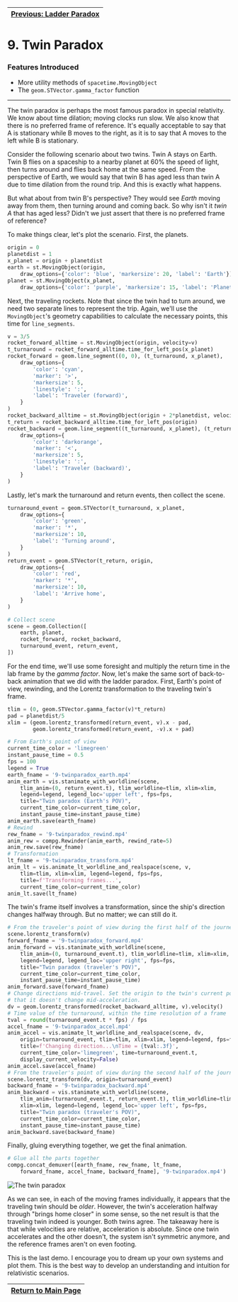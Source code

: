 | [Previous: Ladder Paradox](8-ladderparadox.md)
| ---

# 9. Twin Paradox

### Features Introduced
- More utility methods of `spacetime.MovingObject`
- The `geom.STVector.gamma_factor` function

---

The twin paradox is perhaps the most famous paradox in special relativity. We know about time dilation; moving clocks run slow. We also know that there is no preferred frame of reference. It's equally acceptable to say that A is stationary while B moves to the right, as it is to say that A moves to the left while B is stationary.

Consider the following scenario about two twins. Twin A stays on Earth. Twin B flies on a spaceship to a nearby planet at 60% the speed of light, then turns around and flies back home at the same speed. From the perspective of Earth, we would say that twin B has aged less than twin A due to time dilation from the round trip. And this is exactly what happens.

But what about from twin B's perspective? They would see *Earth* moving away from them, then turning around and coming back. So why isn't it *twin A* that has aged less? Didn't we just assert that there is no preferred frame of reference?

To make things clear, let's plot the scenario. First, the planets.

```python
origin = 0
planetdist = 1
x_planet = origin + planetdist
earth = st.MovingObject(origin,
    draw_options={'color': 'blue', 'markersize': 20, 'label': 'Earth'})
planet = st.MovingObject(x_planet,
    draw_options={'color': 'purple', 'markersize': 15, 'label': 'Planet'})
```

Next, the traveling rockets. Note that since the twin had to turn around, we need two separate lines to represent the trip. Again, we'll use the `MovingObject`'s geometry capabilities to calculate the necessary points, this time for `line_segments`.

```python
v = 3/5
rocket_forward_alltime = st.MovingObject(origin, velocity=v)
t_turnaround = rocket_forward_alltime.time_for_left_pos(x_planet)
rocket_forward = geom.line_segment((0, 0), (t_turnaround, x_planet),
    draw_options={
        'color': 'cyan',
        'marker': '>',
        'markersize': 5,
        'linestyle': ':',
        'label': 'Traveler (forward)',
    }
)
rocket_backward_alltime = st.MovingObject(origin + 2*planetdist, velocity=-v)
t_return = rocket_backward_alltime.time_for_left_pos(origin)
rocket_backward = geom.line_segment((t_turnaround, x_planet), (t_return, 0),
    draw_options={
        'color': 'darkorange',
        'marker': '<',
        'markersize': 5,
        'linestyle': ':',
        'label': 'Traveler (backward)',
    }
)
```

Lastly, let's mark the turnaround and return events, then collect the scene.

```python
turnaround_event = geom.STVector(t_turnaround, x_planet,
    draw_options={
        'color': 'green',
        'marker': '*',
        'markersize': 10,
        'label': 'Turning around',
    }
)
return_event = geom.STVector(t_return, origin,
    draw_options={
        'color': 'red',
        'marker': '*',
        'markersize': 10,
        'label': 'Arrive home',
    }
)

# Collect scene
scene = geom.Collection([
    earth, planet,
    rocket_forward, rocket_backward,
    turnaround_event, return_event,
])
```

For the end time, we'll use some foresight and multiply the return time in the lab frame by the *gamma factor*. Now, let's make the same sort of back-to-back animation that we did with the ladder paradox. First, Earth's point of view, rewinding, and the Lorentz transformation to the traveling twin's frame.

```python
tlim = (0, geom.STVector.gamma_factor(v)*t_return)
pad = planetdist/5
xlim = (geom.lorentz_transformed(return_event, v).x - pad,
        geom.lorentz_transformed(return_event, -v).x + pad)

# From Earth's point of view
current_time_color = 'limegreen'
instant_pause_time = 0.5
fps = 100
legend = True
earth_fname = '9-twinparadox_earth.mp4'
anim_earth = vis.stanimate_with_worldline(scene,
    tlim_anim=(0, return_event.t), tlim_worldline=tlim, xlim=xlim,
    legend=legend, legend_loc='upper left', fps=fps,
    title="Twin paradox (Earth's POV)",
    current_time_color=current_time_color,
    instant_pause_time=instant_pause_time)
anim_earth.save(earth_fname)
# Rewind
rew_fname = '9-twinparadox_rewind.mp4'
anim_rew = compg.Rewinder(anim_earth, rewind_rate=5)
anim_rew.save(rew_fname)
# Transformation
lt_fname = '9-twinparadox_transform.mp4'
anim_lt = vis.animate_lt_worldline_and_realspace(scene, v,
    tlim=tlim, xlim=xlim, legend=legend, fps=fps,
    title=f'Transforming frames...',
    current_time_color=current_time_color)
anim_lt.save(lt_fname)
```

The twin's frame itself involves a transformation, since the ship's direction changes halfway through. But no matter; we can still do it.
```python
# From the traveler's point of view during the first half of the journey
scene.lorentz_transform(v)
forward_fname = '9-twinparadox_forward.mp4'
anim_forward = vis.stanimate_with_worldline(scene,
    tlim_anim=(0, turnaround_event.t), tlim_worldline=tlim, xlim=xlim,
    legend=legend, legend_loc='upper right', fps=fps,
    title="Twin paradox (traveler's POV)",
    current_time_color=current_time_color,
    instant_pause_time=instant_pause_time)
anim_forward.save(forward_fname)
# Change directions mid-travel. Set the origin to the twin's current point, so
# that it doesn't change mid-acceleration.
dv = geom.lorentz_transformed(rocket_backward_alltime, v).velocity()
# Time value of the turnaround, within the time resolution of a frame
tval = round(turnaround_event.t * fps) / fps
accel_fname = '9-twinparadox_accel.mp4'
anim_accel = vis.animate_lt_worldline_and_realspace(scene, dv,
    origin=turnaround_event, tlim=tlim, xlim=xlim, legend=legend, fps=fps,
    title=f'Changing direction...\nTime = {tval:.3f}',
    current_time_color='limegreen', time=turnaround_event.t,
    display_current_velocity=False)
anim_accel.save(accel_fname)
# From the traveler's point of view during the second half of the journey
scene.lorentz_transform(dv, origin=turnaround_event)
backward_fname = '9-twinparadox_backward.mp4'
anim_backward = vis.stanimate_with_worldline(scene,
    tlim_anim=(turnaround_event.t, return_event.t), tlim_worldline=tlim,
    xlim=xlim, legend=legend, legend_loc='upper left', fps=fps,
    title="Twin paradox (traveler's POV)",
    current_time_color=current_time_color,
    instant_pause_time=instant_pause_time)
anim_backward.save(backward_fname)
```

Finally, gluing everything together, we get the final animation.

```python
# Glue all the parts together
compg.concat_demuxer([earth_fname, rew_fname, lt_fname,
    forward_fname, accel_fname, backward_fname], '9-twinparadox.mp4')
```
![The twin paradox](9-twinparadox.gif)

As we can see, in each of the moving frames individually, it appears that the traveling twin should be *older*. However, the twin's acceleration halfway through "brings home closer" in some sense, so the net result is that the traveling twin indeed is younger. Both twins agree. The takeaway here is that while velocities are relative, acceleration is absolute. Since one twin accelerates and the other doesn't, the system isn't symmetric anymore, and the reference frames aren't on even footing.

This is the last demo. I encourage you to dream up your own systems and plot them. This is the best way to develop an understanding and intuition for relativistic scenarios.

| [Return to Main Page](README.md)
| ---